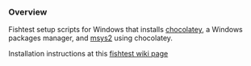 ### Overview
Fishtest setup scripts for Windows that installs [chocolatey](https://chocolatey.org), a Windows packages manager, and [msys2](https://www.msys2.org) using chocolatey.

Installation instructions at this [fishtest wiki page](https://github.com/glinscott/fishtest/wiki/Running-the-worker-on-Windows)
